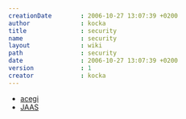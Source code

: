 ```yaml
---
creationDate        : 2006-10-27 13:07:39 +0200 
author              : kocka 
title               : security 
name                : security 
layout              : wiki 
path                : security 
date                : 2006-10-27 13:07:39 +0200 
version             : 1 
creator             : kocka 
---
```

*   [acegi](acegi.html)
*   [JAAS](JAAS.html)
